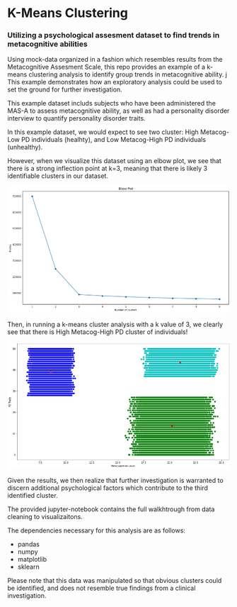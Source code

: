 # K-Means Clustering
### Utilizing a psychological assesment dataset to find trends in metacognitive abilities

Using mock-data organized in a fashion which resembles results from the Metacognitive Assesment Scale, this repo provides an example of a k-means clustering analysis to identify group trends in metacognitive ability. 
j
This example demonstrates how an exploratory analysis could be used to set the ground for further investigation. 

This example dataset includs subjects who have been administered the MAS-A to assess metacognitive ability, as well as had a personality disorder interview to quantify personality disorder traits. 

In this example dataset, we would expect to see two cluster: High Metacog-Low PD individuals (healhty), and Low Metacog-High PD individuals (unhealthy). 

However, when we visualize this dataset using an elbow plot, we see that there is a strong inflection point at k=3, meaning that there is likely 3 identifiable clusters in our dataset.

![alt text](https://github.com/NGabry/K-Means-Clustering-Metacognition/blob/main/Elbow-Plot.png?raw=true)

Then, in running a k-means cluster analysis with a k value of 3, we clearly see that there is High Metacog-High PD cluster of individuals!

![alt text](https://github.com/NGabry/K-Means-Clustering-Metacognition/blob/main/K-Means-Cluster.png?raw=true)

Given the results, we then realize that further investigation is warranted to discern additional psychological factors which contribute to the third identified cluster.

The provided jupyter-notebook contains the full walkhtrough from data cleaning to visualizaitons. 

The dependencies necessary for this analysis are as follows:
* pandas
* numpy
* matplotlib
* sklearn

Please note that this data was manipulated so that obvious clusters could be identified, and does not resemble true findings from a clinical investigation.   
